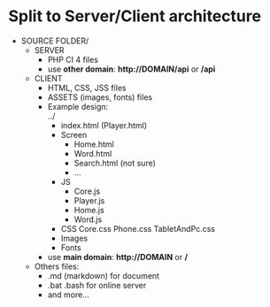 # Split to Server/Client architecture
- SOURCE FOLDER/
    - SERVER
        - PHP CI 4 files
        - use **other domain**: **http://DOMAIN/api** or **/api**
    - CLIENT
        - HTML, CSS, JSS files
        - ASSETS (images, fonts)  files        
        - Example design:<br>
          ../
            - index.html (Player.html)
            - Screen
                - Home.html
                - Word.html
                - Search.html (not sure)
                - ...
            - JS
                - Core.js
                - Player.js
                - Home.js
                - Word.js
            - CSS
                Core.css
                Phone.css
                TabletAndPc.css
            - Images
            - Fonts
        - use **main domain**: **http://DOMAIN** or **/**
    - Others files:
        - .md (markdown) for document
        - .bat .bash for online server
        - and more...

